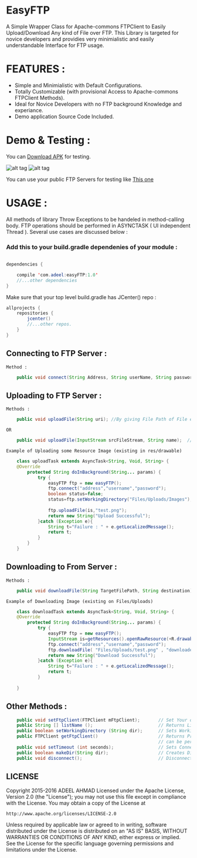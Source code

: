 # EasyFTP
A Simple Wrapper Class for Apache-commons FTPClient to Easily Upload/Download Any kind of File over FTP. This Library
is targeted for novice developers and providies very minimialistic and easily understandable Interface for FTP usage.

# FEATURES :
* Simple and Minimialistic with Default Configurations.
* Totally Customizable (with provisional Access to Apache-commons FTPClient Methods).
* Ideal for Novice Developers with no FTP background Knowledge and experiance.
* Demo application Source Code Included.

# Demo & Testing :
You can [Download APK](http://www.mediafire.com/download/aqv09p5e9z7uvk3/app-debug.apk) for testing.


![alt tag](http://s8.postimg.org/wc2z7xqnp/image.png)         ![alt tag](http://s16.postimg.org/e1202pghx/image.png)

You can use your public FTP Servers for testing like [This one](https://www.swfwmd.state.fl.us/data/ftp/)

# USAGE : 
All methods of library Throw Exceptions to be handeled in method-calling body. FTP operations should be performed in ASYNCTASK ( UI independent Thread ). Several use cases are discussed below :

### Add this to your build.gradle dependenies of your module :
```java

dependencies {

    compile 'com.adeel:easyFTP:1.0'
    //...other dependencies 
}
```
Make sure that your top level build.gradle has JCenter() repo :

```java
allprojects {
    repositories {
        jcenter()
        //...other repos.
    }
}
```

## Connecting to FTP Server :
    
    Method : 
```java
    public void connect(String Address, String userName, String password); //using Default port 21
```
    
    
## Uploading to FTP Server :
    
    Methods :
```java
    public void uploadFile(String uri); //By giving File Path of File existing on Device , to be uploaded.
```
    OR
```java
    public void uploadFile(InputStream srcFileStream, String name);  //By passing InputFileStream and          //FileName.Extention
```
    
    
    Example of Uploading some Resource Image (existing in res/drawable)
```java
    class uploadTask extends AsyncTask<String, Void, String> {
    @Override
        protected String doInBackground(String... params) {
            try {
                easyFTP ftp = new easyFTP();
                ftp.connect("address","username","password");
                boolean status=false;
                status=ftp.setWorkingDirectory("Files/Uploads/Images"); // if User say provided any Destination then Set it , otherwise
                                                                        // Upload will be stored on Default /root level on server
                ftp.uploadFile(is,"test.png");
                return new String("Upload Successful");
            }catch (Exception e){
                String t="Failure : " + e.getLocalizedMessage();
                return t;
            }
        }
    }
```
    
## Downloading to From Server :
    
    Methods :
```java
    public void downloadFile(String TargetFilePath, String destination);
```
    
    Example of Downloading Image (existing on Files/Uploads)
```java
    class downloadTask extends AsyncTask<String, Void, String> {
    @Override
        protected String doInBackground(String... params) {
            try {
                easyFTP ftp = new easyFTP();
                InputStream is=getResources().openRawResource(+R.drawable.easyftptest);
                ftp.connect("address","username","password");
                ftp.downloadFile( "Files/Uploads/test.png" , "downloaded_image.png" );
                return new String("Download Successful");
            }catch (Exception e){
                String t="Failure : " + e.getLocalizedMessage();
                return t;
            }
        
    }
```
    
## Other Methods :

```java
    public void setFtpClient(FTPClient mFtpClient);       // Set Your own Customized FTPClient
    public String [] listName ();                         // Returns List of Files in current working directory
    public boolean setWorkingDirectory (String dir);      // Sets Working Directory
    public FTPClient getFtpClient()                       // Returns Private member FTPClient, Apache-commons FTPClient operations
                                                          // can be performed on this allowing complete customization.
    public void setTimeout (int seconds);                 // Sets Connection timout , default is 10 secs.
    public boolean makeDir(String dir);                   // Creates Directory on server at given path 
    public void disconnect();                             // Disconnects FTPClient
```
  
## LICENSE 
Copyright 2015-2016 ADEEL AHMAD
Licensed under the Apache License, Version 2.0 (the "License");
you may not use this file except in compliance with the License.
You may obtain a copy of the License at
    
    http://www.apache.org/licenses/LICENSE-2.0
    
Unless required by applicable law or agreed to in writing, software
distributed under the License is distributed on an "AS IS" BASIS,
WITHOUT WARRANTIES OR CONDITIONS OF ANY KIND, either express or implied.
See the License for the specific language governing permissions and
limitations under the License.
